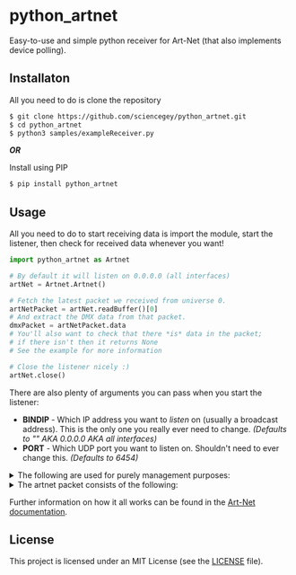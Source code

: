 # python_artnet
Easy-to-use and simple python receiver for Art-Net (that also implements device polling).

## Installaton
All you need to do is clone the repository
``` bash
$ git clone https://github.com/sciencegey/python_artnet.git
$ cd python_artnet
$ python3 samples/exampleReceiver.py
```
***OR***

Install using PIP
``` bash
$ pip install python_artnet
```

## Usage
All you need to do to start receiving data is import the module, start the listener, then check for received data whenever you want!
```python
import python_artnet as Artnet

# By default it will listen on 0.0.0.0 (all interfaces)
artNet = Artnet.Artnet()

# Fetch the latest packet we received from universe 0.
artNetPacket = artNet.readBuffer()[0]
# And extract the DMX data from that packet.
dmxPacket = artNetPacket.data
# You'll also want to check that there *is* data in the packet;
# if there isn't then it returns None
# See the example for more information

# Close the listener nicely :)
artNet.close()
```

There are also plenty of arguments you can pass when you start the listener:

- **BINDIP** - Which IP address you want to *listen* on (usually a broadcast address). This is the only one you really ever need to change. *(Defaults to "" AKA 0.0.0.0 AKA all interfaces)*
- **PORT** - Which UDP port you want to listen on. Shouldn't need to ever 
change this. *(Defaults to 6454)*

<details>
<summary>The following are used for purely management purposes:</summary>

- **SYSIP** - What the IP address of your system is. Purely cosmetic and only used to identify the system to ArtNet controllers. *(Defaults to "10.10.10.1")*
- **MAC** - What the MAC address of your system is. Same as above. *(Defaults to ["AA","BB","CC","DD","EE","FF"])*
- **SWVER** - What version of Art-Net we're using. In this case, V1.4 *(Defaults to "14")*
- **SHORTNAME** and **LONGNAME** - Used to see what devices are what on a controller. *(Shortname is truncated to 17 bytes long, longname is truncated to 63)*
- **OEMCODE** - What the Art-Net OEM code your device has. Only needs to be set if you have one. *(In hex)*
- **ESTACODE** - What the ESTA Manafacturer Code your device has. Only needs to be set if you have one. *(In hex)*
- **PORTTYPE** - Used to tell the controller what type of physical ports your device has. *(Defaults to [0x80,0x00,0x00,0x00])* *See the Art-Net documentation for more information*
- **REFRESH** - What the refresh rate (in Hz) of your device. *(Defaults to 44 (the max for DMX))*
- **DEBUG** - Used to turn on debug output. *(Defaults to False)*
</details>

<details>
<summary>The artnet packet consists of the following:</summary>

- **ver** - Which version of Art-Net the packet is using. *Latest is V1.4 (14)*
- **sequence** - Sequence number, used to check if the packets have arrived in the correct order *(counts up to 255)*
- **physical** - The physical DMX512 port this data came from
- **universe** - Which universe this packet is meant for
- **data** - The data in the packet
- **length** - How much DMX data we have *(full packet is 18+length)*
</details>

Further information on how it all works can be found in the [Art-Net documentation](https://www.artisticlicence.com/WebSiteMaster/User%20Guides/art-net.pdf).
## License
This project is licensed under an MIT License (see the [LICENSE](LICENSE) file).
